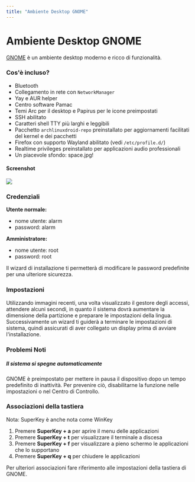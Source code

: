 ```yaml
---
title: "Ambiente Desktop GNOME"
---
```

# Ambiente Desktop GNOME

[GNOME] è un ambiente desktop moderno e ricco di funzionalità.

### Cos'è incluso?

* Bluetooth
* Collegamento in rete con `NetworkManager`
* Yay e AUR helper
* Centro software Pamac
* Temi Arc per il desktop e Papirus per le icone preimpostati
* SSH abilitato
* Caratteri shell TTY più larghi e leggibili
* Pacchetto `archlinuxdroid-repo` preinstallato per aggiornamenti facilitati
  del kernel e dei pacchetti
* Firefox con supporto Wayland abilitato (vedi `/etc/profile.d/`)
* Realtime privileges preinstallato per applicazioni audio professionali
* Un piacevole sfondo: space.jpg!

#### Screenshot

<img class="img-fluid" src="{{ 'assets/img/gnome-ss01.jpg' | relative_url }}"/>

### Credenziali

**Utente normale:**
* nome utente: alarm
* password: alarm

**Amministratore:**
* nome utente: root
* password: root

Il wizard di installazione ti permetterà di modificare le password predefinite
per una ulteriore sicurezza.

### Impostazioni

Utilizzando immagini recenti, una volta visualizzato il gestore degli accessi,
attendere alcuni secondi, in quanto il sistema dovrà aumentare la dimensione
della partizione e preparare le impostazioni della lingua.
Successivamente un wizard ti guiderà a terminare le impostazioni di sistema,
quindi assicurati di aver collegato un display prima di avviare l'installazione.

### Problemi Noti

##### Il sistema si spegne automaticamente

GNOME è preimpostato per mettere in pausa il dispositivo dopo un tempo predefinito
di inattività. Per prevenire ciò, disabilitarne la funzione nelle impostazioni
o nel Centro di Controllo.

### Associazioni della tastiera

Nota: SuperKey è anche nota come WinKey

1. Premere **SuperKey + a** per aprire il menu delle applicazioni
2. Premere **SuperKey + t** per visualizzare il terminale a discesa
3. Premere **SuperKey + f** per visualizzare a pieno schermo
   le applicazioni che lo supportano
4. Premere **SuperKey + q** per chiudere le applicazioni

Per ulteriori associazioni fare riferimento alle impostazioni della tastiera
di GNOME.

[GNOME]: https://gnome.org
